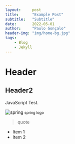 ```yaml
---
layout:     post
title:      "Example Post"
subtitle:   "Subtitle"
date:       2022-05-01
author:     "Paulo Gonçalo"
header-img: "img/home-bg.jpg"
tags:
    - Blog
    - Jekyll
---
```



# Header
## Header2

JavaScript Test.


![spring](/blog/img/in-post/spring-logo.png)
<small class="img-hint">spring logo</small>

> quote


* Item 1
* Item 2

